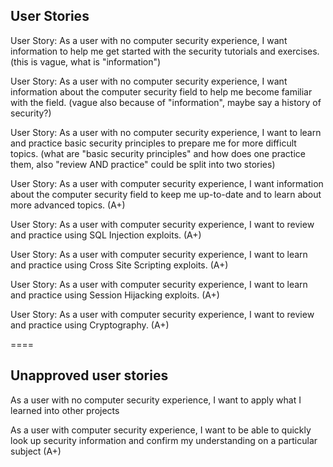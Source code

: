 ## User Stories

User Story: As a user with no computer security experience, I want information to help me get started with the security tutorials and exercises. (this is vague, what is "information")

User Story: As a user with no computer security experience, I want information about the computer security field to help me become familiar with the field. (vague also because of "information", maybe say a history of security?)

User Story: As a user with no computer security experience, I want to learn and practice basic security principles to prepare me for more difficult topics. (what are "basic security principles" and how does one practice them, also "review AND practice" could be split into two stories)

User Story: As a user with computer security experience, I want information about the computer security field to keep me up-to-date and to learn about more advanced topics. (A+)

User Story: As a user with computer security experience, I want to review and practice using SQL Injection exploits. (A+)

User Story: As a user with computer security experience, I want to learn and practice using Cross Site Scripting  exploits. (A+)

User Story: As a user with computer security experience, I want to learn and practice using Session Hijacking exploits. (A+)

User Story: As a user with computer security experience, I want to review and practice using Cryptography. (A+)


====
## Unapproved user stories
As a user with no computer security experience, I want to apply what I learned into other projects

As a user with computer security experience, I want to be able to quickly look up security information and confirm my understanding on a particular subject (A+)

